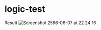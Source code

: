 # logic-test

Result
![Screenshot 2566-06-07 at 22 24 16](https://github.com/madmuv/logic-test/assets/31174302/915c5442-2a74-4f74-a927-c0e090c2eb45)
